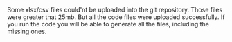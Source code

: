 Some xlsx/csv files could'nt be uploaded into the git repository. Those files were greater that 25mb. But all the code files were uploaded successfully. If you run the code you will be able to generate all the files, including the missing ones.

